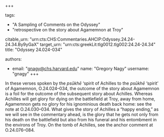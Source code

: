 +++

tags:
- "A Sampling of Comments on the Odyssey"
- "retrospective on the story about Agamemnon at Troy"

citable_urn: "urn:cts:CHS:Commentaries.AHCIP:Odyssey.24.24-24.34.By9yGaX"
target_urn: "urn:cts:greekLit:tlg0012.tlg002:24.24-24.34"
title: "Odyssey 24.024-034"

authors:
- email: "gnagy@chs.harvard.edu"
  name: "Gregory Nagy"
  username: "gnagy"
+++

<p>In these verses spoken by the <em>psūkhē</em> ‘spirit of Achilles to the <em>psūkhē</em> ‘spirit’ of Agamemnon, O.24.024–034, the outcome of the story about Agamemnon is a foil for the outcome of the subsequent story about Achilles. Whereas Achilles will get glory for dying on the battlefield at Troy, away from home, Agamemnon gets no glory for his ignominious death back home: see the note at O.24.030–034. What gives the story of Achilles a “happy ending,” as we will see in the commentary ahead, is the glory that he gets not only from his death on the battlefield but also from his funeral and his entombment in the environs of Troy. On the tomb of Achilles, see the anchor comment at O.24.076–084.  </p>